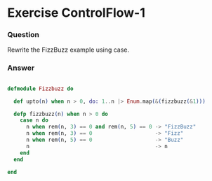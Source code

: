 Exercise ControlFlow-1
======================

### Question

Rewrite the FizzBuzz example using case.


### Answer

```elixir

defmodule Fizzbuzz do

  def upto(n) when n > 0, do: 1..n |> Enum.map(&(fizzbuzz(&1)))

  defp fizzbuzz(n) when n > 0 do
    case n do
      n when rem(n, 3) == 0 and rem(n, 5) == 0 -> "FizzBuzz"
      n when rem(n, 3) == 0                    -> "Fizz"
      n when rem(n, 5) == 0                    -> "Buzz"
      n                                        -> n
    end
  end

end

```
